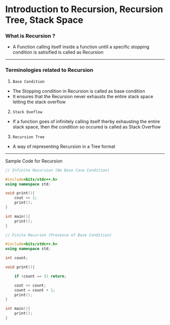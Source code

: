 # Introduction to Recursion, Recursion Tree, Stack Space

### What is Recursion ?

- A Function calling itself inside a function untill a specific stopping condition is satisified is called as Recursion
  
---

### Terminologies related to Recursion

1. `Base Condition`
- The Stopping condition in Recursion is called as base condition
- It ensures that the Recursion never exhausts the entire stack space letting the stack overflow 

2. `Stack Oveflow`
- If a function goes of infinitely calling itself therby exhausting the entire stack space, then the condition so occured is called as Stack Overflow

3. `Recursion Tree`
- A way of representing Recursion in a Tree format

---

Sample Code for Recursion

``` cpp
// Infinite Recursion (No Base Case Condition)

#include<bits/stdc++.h>
using namespace std;

void print(){
    cout << 1;
    print();
}

int main(){
    print();
}

```

``` cpp
// Finite Recurion (Presence of Base Condition)

#include<bits/stdc++.h>
using namespace std;

int count;

void print(){

    if (count == 3) return;

    cout << count;
    count = count + 1;
    print();
}

int main(){
    print();
}

```